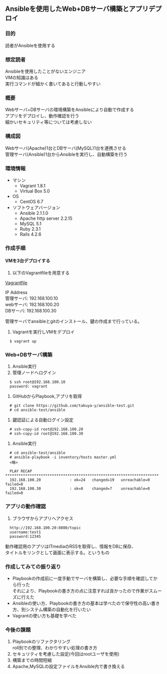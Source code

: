 ## Ansibleを使用したWeb+DBサーバ構築とアプリデプロイ

### 目的
読者がAnsibleを使用する

### 想定読者
Ansibleを使用したことがないエンジニア  
VMの知識はある  
実行コマンドが細かく書いてあると行動しやすい  

### 概要
Webサーバ+DBサーバの環境構築をAnsibleにより自動で作成する  
アプリをデプロイし、動作確認を行う  
細かいセキュリティ等については考慮しない  

### 構成図
Webサーバ(Apache)1台とDBサーバ(MySQL)1台を連携させる  
管理サーバ(Ansible)1台からAnsibleを実行し、自動構築を行う　　

### 環境情報
  - マシン
    - Vagrant 1.8.1
    - Virtual Box 5.0
  - OS
    - CentOS 6.7
  - ソフトウェアバージョン
    - Ansible 2.1.1.0
    - Apache http server 2.2.15
    - MySQL 5.1
    - Ruby 2.3.1
    - Rails 4.2.6

### 作成手順

#### VMを3台デプロイする　　
1. 以下のVagrantfileを用意する

  [Vagrantfile](https://github.com/takuya-y/ansible-test/blob/master/Vagrantfile)

  IP Address  
  管理サーバ: 192.168.100.10  
  webサーバ: 192.168.100.20  
  DBサーバ: 192.168.100.30  

  管理サーバでansibleとgitのインストール、鍵の作成まで行っている。  

1. Vagrantを実行しVMをデプロイ
```
  $ vagrant up
```

### Web+DBサーバ構築  
1. Ansible実行
  1. 管理ノードへログイン
  ```
    $ ssh root@192.168.100.10
    password: vagrant
  ```
  1. GitHubからPlaybook,アプリを取得
  ```
    # git clone https://github.com/takuya-y/ansible-test.git
    # cd ansible-test/ansible
  ```
  1. 鍵認証による自動ログイン設定
  ```
    # ssh-copy-id root@192.168.100.20
    # ssh-copy-id root@192.168.100.30
  ```
  1. Ansible実行
  ```
    # cd ansible-test/ansible
    # ansible-playbook -i inventory/hosts master.yml
    <略>

    PLAY RECAP *********************************************************************
    192.168.100.20             : ok=24   changed=19   unreachable=0    failed=0   
    192.168.100.30             : ok=8    changed=7    unreachable=0    failed=0   
  ```

### アプリの動作確認
1. ブラウザからアプリへアクセス
```
  http://192.168.100.20:8080/topic
  username:test1
  password:12345
```
動作確認用のアプリはITmediaのRSSを取得し、情報をDBに保存、  
タイトルをリンクとして画面に表示する。というもの

### 作成してみての振り返り
* Playbookの作成前に一度手動でサーバを構築し、必要な手順を確認してから行った  
  それにより、Playbookの書き方の点に注意すれば良かったので作業がスムーズに行えた
* Ansibleの使い方、Playbookの書き方の基本は学べたので保守性の高い書き方、別システム構築の自動化を行いたい
* Vagrantの使い方も基礎を学べた

### 今後の課題
1. Playbookのリファクタリング  
   roll別での整理、わかりやすい処理の書き方
1. セキュリティを考慮した設定(今回はrootユーザを使用)
1. 構築までの時間短縮
1. Apache,MySQLの設定ファイルをAnsible内で書き換える
